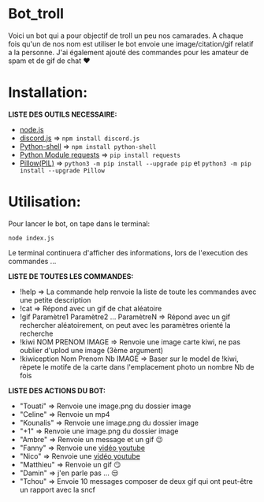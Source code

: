 # Bot_troll
Voici un bot qui a pour objectif de troll un peu nos camarades. A chaque fois qu'un de nos nom est utiliser le bot envoie une image/citation/gif relatif a la personne.
J'ai également ajouté des commandes pour les amateur de spam et de gif de chat ❤️

# Installation:

**LISTE DES OUTILS NECESSAIRE:**

- [node.js](https://nodejs.org/en/)
- [discord.js](https://discord.js.org/) => ``` npm install discord.js ```
- [Python-shell](https://www.npmjs.com/package/python-shell) => ``` npm install python-shell ```
- [Python Module requests](https://fr.python-requests.org/en/latest/user/install.html) => ``` pip install requests ```
- [Pillow(PIL)](https://pillow.readthedocs.io/en/stable/installation.html) => ``` python3 -m pip install --upgrade pip ``` et ``` python3 -m pip install --upgrade Pillow ```

# Utilisation:

Pour lancer le bot, on tape dans le terminal:
```
node index.js
```
Le terminal continuera d'afficher des informations, lors de l'execution des commandes ...


**LISTE DE TOUTES LES COMMANDES:**

- !help => La commande help renvoie la liste de toute les commandes avec une petite description
- !cat => Répond avec un gif de chat aléatoire
- !gif Paramètre1 Paramètre2 ... ParamètreN => Répond avec un gif rechercher aléatoirement, on peut avec les paramètres orienté la recherche
- !kiwi NOM PRENOM IMAGE => Renvoie une image carte kiwi, ne pas oublier d'uplod une image (3ème argument)
- !kiwiception Nom Prenom Nb IMAGE => Baser sur le model de !kiwi, rèpete le motife de la carte dans l'emplacement photo un nombre Nb de fois


**LISTE DES ACTIONS DU BOT:**

- "Touati" => Renvoie une image.png du dossier image
- "Celine" => Renvoie un mp4
- "Kounalis" => Renvoie une image.png du dossier image
- "+1" => Renvoie une image.png du dossier image
- "Ambre" => Renvoie un message et un gif 😉
- "Fanny" => Renvoie une [vidéo youtube](https://www.youtube.com/watch?v=wyU4Oa7t6SE)
- "Nico" =>  Renvoie une [vidéo youtube](https://www.youtube.com/watch?v=OtF9c4dZyR0)
- "Matthieu" => Renvoie un gif 😏
- "Damin" => j'en parle pas ... 😒
- "Tchou" => Envoie 10 messages composer de deux gif qui ont peut-être un rapport avec la sncf
